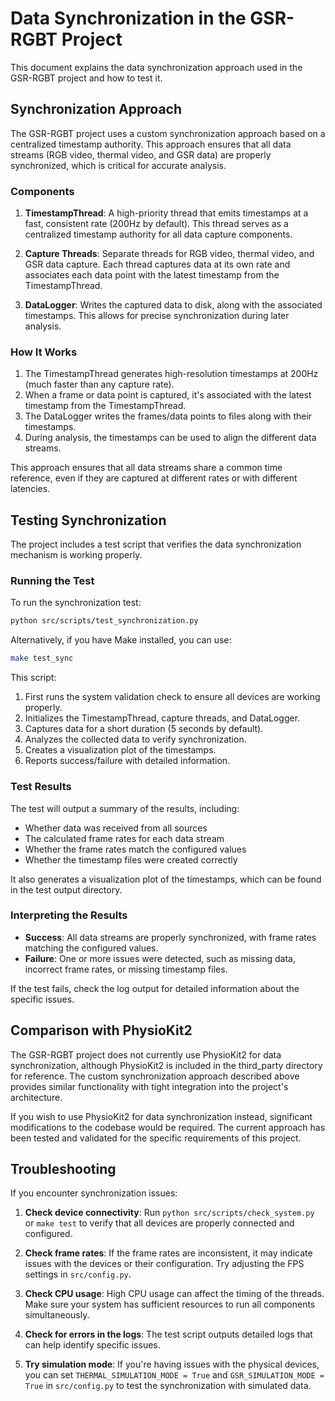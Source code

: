 # Data Synchronization in the GSR-RGBT Project

This document explains the data synchronization approach used in the GSR-RGBT project and how to test it.

## Synchronization Approach

The GSR-RGBT project uses a custom synchronization approach based on a centralized timestamp authority. This approach ensures that all data streams (RGB video, thermal video, and GSR data) are properly synchronized, which is critical for accurate analysis.

### Components

1. **TimestampThread**: A high-priority thread that emits timestamps at a fast, consistent rate (200Hz by default). This thread serves as a centralized timestamp authority for all data capture components.

2. **Capture Threads**: Separate threads for RGB video, thermal video, and GSR data capture. Each thread captures data at its own rate and associates each data point with the latest timestamp from the TimestampThread.

3. **DataLogger**: Writes the captured data to disk, along with the associated timestamps. This allows for precise synchronization during later analysis.

### How It Works

1. The TimestampThread generates high-resolution timestamps at 200Hz (much faster than any capture rate).
2. When a frame or data point is captured, it's associated with the latest timestamp from the TimestampThread.
3. The DataLogger writes the frames/data points to files along with their timestamps.
4. During analysis, the timestamps can be used to align the different data streams.

This approach ensures that all data streams share a common time reference, even if they are captured at different rates or with different latencies.

## Testing Synchronization

The project includes a test script that verifies the data synchronization mechanism is working properly.

### Running the Test

To run the synchronization test:

```bash
python src/scripts/test_synchronization.py
```

Alternatively, if you have Make installed, you can use:

```bash
make test_sync
```

This script:

1. First runs the system validation check to ensure all devices are working properly.
2. Initializes the TimestampThread, capture threads, and DataLogger.
3. Captures data for a short duration (5 seconds by default).
4. Analyzes the collected data to verify synchronization.
5. Creates a visualization plot of the timestamps.
6. Reports success/failure with detailed information.

### Test Results

The test will output a summary of the results, including:

- Whether data was received from all sources
- The calculated frame rates for each data stream
- Whether the frame rates match the configured values
- Whether the timestamp files were created correctly

It also generates a visualization plot of the timestamps, which can be found in the test output directory.

### Interpreting the Results

- **Success**: All data streams are properly synchronized, with frame rates matching the configured values.
- **Failure**: One or more issues were detected, such as missing data, incorrect frame rates, or missing timestamp files.

If the test fails, check the log output for detailed information about the specific issues.

## Comparison with PhysioKit2

The GSR-RGBT project does not currently use PhysioKit2 for data synchronization, although PhysioKit2 is included in the third_party directory for reference. The custom synchronization approach described above provides similar functionality with tight integration into the project's architecture.

If you wish to use PhysioKit2 for data synchronization instead, significant modifications to the codebase would be required. The current approach has been tested and validated for the specific requirements of this project.

## Troubleshooting

If you encounter synchronization issues:

1. **Check device connectivity**: Run `python src/scripts/check_system.py` or `make test` to verify that all devices are properly connected and configured.

2. **Check frame rates**: If the frame rates are inconsistent, it may indicate issues with the devices or their configuration. Try adjusting the FPS settings in `src/config.py`.

3. **Check CPU usage**: High CPU usage can affect the timing of the threads. Make sure your system has sufficient resources to run all components simultaneously.

4. **Check for errors in the logs**: The test script outputs detailed logs that can help identify specific issues.

5. **Try simulation mode**: If you're having issues with the physical devices, you can set `THERMAL_SIMULATION_MODE = True` and `GSR_SIMULATION_MODE = True` in `src/config.py` to test the synchronization with simulated data.

